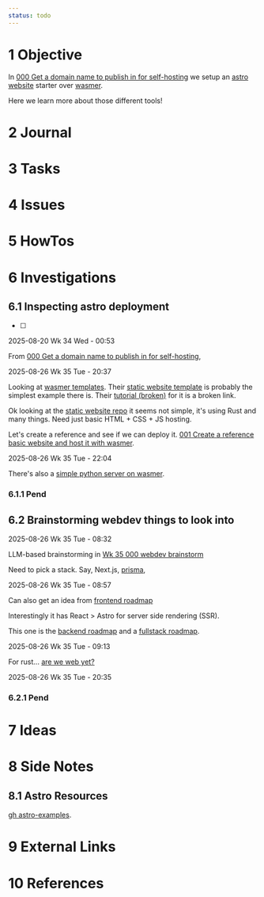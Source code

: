 ```yaml
---
status: todo
---
```


# 1 Objective

In [000 Get a domain name to publish in for self-hosting](../../tasks/000%20Get%20a%20domain%20name%20to%20publish%20in%20for%20self-hosting.md) we setup an [astro website](https://docs.astro.build/en/getting-started/) starter over [wasmer](https://wasmer.io).

Here we learn more about those different tools!

# 2 Journal

# 3 Tasks

# 4 Issues

# 5 HowTos

# 6 Investigations

## 6.1 Inspecting astro deployment

* [ ] 

2025-08-20 Wk 34 Wed - 00:53

From [000 Get a domain name to publish in for self-hosting](../../tasks/000%20Get%20a%20domain%20name%20to%20publish%20in%20for%20self-hosting.md),

2025-08-26 Wk 35 Tue - 20:37

Looking at [wasmer templates](https://wasmer.io/templates). Their [static website template](https://wasmer.io/templates/static-website) is probably the simplest example there is. Their [tutorial (broken)](https://docs.wasmer.io/edge/tutorials/cdn) for it is a broken link.

Ok looking at the [static website repo](https://github.com/static-web-server/static-web-server) it seems not simple, it's using Rust and many things. Need just basic HTML + CSS + JS hosting.

Let's create a reference and see if we can deploy it. [001 Create a reference basic website and host it with wasmer](../../tasks/001%20Create%20a%20reference%20basic%20website%20and%20host%20it%20with%20wasmer.md).

2025-08-26 Wk 35 Tue - 22:04

There's also a [simple python server on wasmer](https://wasmer.io/templates/python-http-server).

### 6.1.1 Pend

## 6.2 Brainstorming webdev things to look into

2025-08-26 Wk 35 Tue - 08:32

LLM-based brainstorming in [Wk 35 000 webdev brainstorm](../../llm/weekly/2025/Wk%2035%20000%20webdev%20brainstorm.md)

Need to pick a stack. Say, Next.js, [prisma](https://www.prisma.io/),

2025-08-26 Wk 35 Tue - 08:57

Can also get an idea from [frontend roadmap](https://roadmap.sh/frontend)

Interestingly it has React > Astro for server side rendering (SSR).

This one is the [backend roadmap](https://roadmap.sh/backend) and a [fullstack roadmap](https://roadmap.sh/full-stack).

2025-08-26 Wk 35 Tue - 09:13

For rust... [are we web yet?](https://www.arewewebyet.org/)

2025-08-26 Wk 35 Tue - 20:35

### 6.2.1 Pend

# 7 Ideas

# 8 Side Notes

## 8.1 Astro Resources

[gh astro-examples](https://github.com/MicroWebStacks/astro-examples).

# 9 External Links

# 10 References
